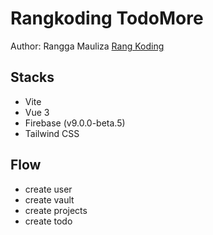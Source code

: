 # Rangkoding TodoMore

Author: Rangga Mauliza [Rang Koding](https://rangkoding.com)

## Stacks

- Vite
- Vue 3
- Firebase (v9.0.0-beta.5)
- Tailwind CSS

## Flow

- create user
- create vault
- create projects
- create todo
